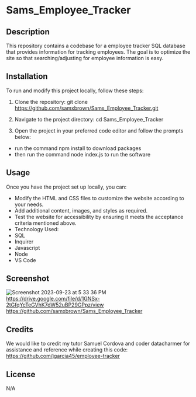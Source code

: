 # Sams_Employee_Tracker

## Description

This repository contains a codebase for a employee tracker SQL database that provides information for tracking employees. The goal is to optimize the site so that searching/adjusting for employee information is easy.

## Installation

To run and modify this project locally, follow these steps:

1. Clone the repository:
git clone https://github.com/samxbrown/Sams_Employee_Tracker.git

2. Navigate to the project directory:
cd Sams_Employee_Tracker

3. Open the project in your preferred code editor and follow the prompts below:
 * run the command npm install to download packages
 * then run the command node index.js to run the software

## Usage

Once you have the project set up locally, you can:

* Modify the HTML and CSS files to customize the website according to your needs.
* Add additional content, images, and styles as required.
* Test the website for accessibility by ensuring it meets the acceptance criteria mentioned above.
* Technology Used:
 * SQL
 * Inquirer
 * Javascript
 * Node
 * VS Code

## Screenshot
![Screenshot 2023-09-23 at 5 33 36 PM](https://github.com/samxbrown/Sams_Employee_Tracker/assets/135293566/d65adb9a-25ba-4b78-bb08-8816601f97ba)
https://drive.google.com/file/d/1GNSx-2tGfqYcTeGVhK7dW52uBP29GPpz/view
https://github.com/samxbrown/Sams_Employee_Tracker

## Credits

We would like to credit my tutor Samuel Cordova and coder datacharmer for assistance and reference while creating this code:
https://github.com/jgarcia45/employee-tracker

## License

N/A
